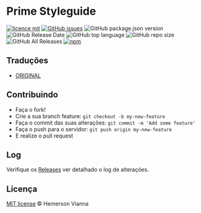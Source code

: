 # Prime Styleguide

[![licence mit](https://img.shields.io/badge/license-MIT-blue.svg?style=flat-square)](http://hemersonvianna.mit-license.org/)
[![GitHub issues](https://img.shields.io/github/issues/org-victorinox/prime-styleguide.svg)](https://github.com/org-victorinox/prime-styleguide/issues)
![GitHub package.json version](https://img.shields.io/github/package-json/v/org-victorinox/prime-styleguide.svg)
![GitHub Release Date](https://img.shields.io/github/release-date/org-victorinox/prime-styleguide.svg)
![GitHub top language](https://img.shields.io/github/languages/top/org-victorinox/prime-styleguide.svg)
![GitHub repo size](https://img.shields.io/github/repo-size/org-victorinox/prime-styleguide.svg)
![GitHub All Releases](https://img.shields.io/github/downloads/org-victorinox/prime-styleguide/total.svg)
[![npm](https://img.shields.io/npm/dt/prime-styleguide.svg?style=flat-square)](https://www.npmjs.com/package/prime-styleguide)

## Traduções

* [ORIGINAL](https://github.com/org-victorinox/prime-styleguide/)

## Contribuindo

- Faça o fork!
- Crie a sua branch feature: `git checkout -b my-new-feature`
- Faça o commit das suas alterações: `git commit -m 'Add some feature'`
- Faça o push para o servidor: `git push origin my-new-feature`
- E realize o pull request

## Log

Verifique os [Releases](https://github.com/org-victorinox/prime-styleguide/releases) ver detalhado o log de alterações.

## Licença

[MIT license](http://hemersonvianna.mit-license.org/) © Hemerson Vianna
